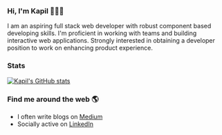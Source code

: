 ### Hi, I'm Kapil 👋👨‍💻

I am an aspiring full stack web developer with robust component based developing skills. I'm proficient in working with teams and building interactive web applications. Strongly interested in obtaining a developer position to work on enhancing product experience.

### Stats

[![Kapil's GitHub stats](https://github-readme-stats.vercel.app/api?username=kapsxx&show_icons=true&theme=radical)](https://github.com/kapsxx/github-readme-stats)

### Find me around the web 🌎
* I often write blogs on <a href="https://kapilpant.medium.com/">Medium</a>
* Socially active on <a href="https://in.linkedin.com/in/kapsxx">LinkedIn</a>
<!--
**kapsxx/kapsxx** is a ✨ _special_ ✨ repository because its `README.md` (this file) appears on your GitHub profile.

Here are some ideas to get you started:

- 🔭 I’m currently working on ...
- 🌱 I’m currently learning ...
- 👯 I’m looking to collaborate on ...
- 🤔 I’m looking for help with ...
- 💬 Ask me about ...
- 📫 How to reach me: ...
- 😄 Pronouns: ...
- ⚡ Fun fact: ...
-->
